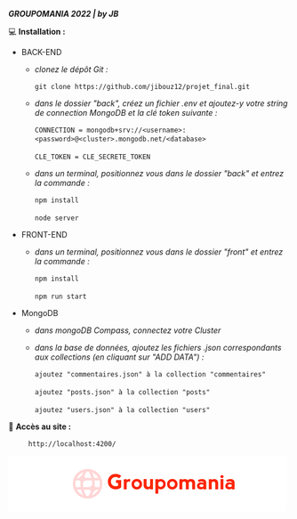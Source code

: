 ***GROUPOMANIA 2022 | by JB***


:computer: **Installation :**

- BACK-END

  - *clonez le dépôt Git :*
       
        git clone https://github.com/jibouz12/projet_final.git
       
  - *dans le dossier "back", créez un fichier .env et ajoutez-y votre string de connection MongoDB et la clé token suivante :*

        CONNECTION = mongodb+srv://<username>:<password>@<cluster>.mongodb.net/<database>

        CLE_TOKEN = CLE_SECRETE_TOKEN
        
  - *dans un terminal, positionnez vous dans le dossier "back" et entrez la commande :*
  
        npm install
        
        node server
        
        
        
- FRONT-END

  - *dans un terminal, positionnez vous dans le dossier "front" et entrez la commande :*
  
        npm install
        
        npm run start
        
        
 - MongoDB
 
   - *dans mongoDB Compass, connectez votre Cluster*
   
   - *dans la base de données, ajoutez les fichiers .json correspondants aux collections (en cliquant sur "ADD DATA") :*
         
         ajoutez "commentaires.json" à la collection "commentaires"
         
         ajoutez "posts.json" à la collection "posts"
         
         ajoutez "users.json" à la collection "users"
         
         
         
         
:rocket: **Accès au site :**

         http://localhost:4200/
         



![This is an image](https://github.com/jibouz12/projet_final/blob/master/front/src/assets/images/icon-left-font.png)
